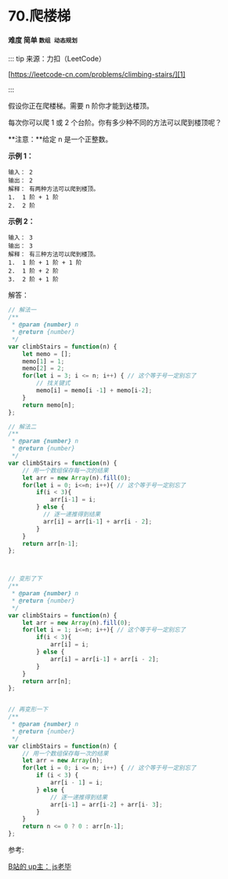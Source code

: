 # 70.爬楼梯
#### 难度 简单   `数组 动态规划`

::: tip
来源：力扣（LeetCode）

[https://leetcode-cn.com/problems/climbing-stairs/][1]

[1]:https://leetcode-cn.com/problems/climbing-stairs/
:::

假设你正在爬楼梯。需要 n 阶你才能到达楼顶。

每次你可以爬 1 或 2 个台阶。你有多少种不同的方法可以爬到楼顶呢？

**注意：**给定 n 是一个正整数。

**示例 1：**

```
输入： 2
输出： 2
解释： 有两种方法可以爬到楼顶。
1.  1 阶 + 1 阶
2.  2 阶
```

**示例 2：**  
```
输入： 3
输出： 3
解释： 有三种方法可以爬到楼顶。
1.  1 阶 + 1 阶 + 1 阶
2.  1 阶 + 2 阶
3.  2 阶 + 1 阶
```

解答：

``` js
// 解法一
/**
 * @param {number} n
 * @return {number}
 */
var climbStairs = function(n) {
    let memo = [];
    memo[1] = 1;
    memo[2] = 2;
    for(let i = 3; i <= n; i++) { // 这个等于号一定别忘了
        // 找关键式
        memo[i] = memo[i -1] + memo[i-2];
    }
    return memo[n];
};
```

``` js
// 解法二
/**
 * @param {number} n
 * @return {number}
 */
var climbStairs = function(n) {
    // 用一个数组保存每一次的结果
    let arr = new Array(n).fill(0);
    for(let i = 0; i<=n; i++){ // 这个等于号一定别忘了
        if(i < 3){
            arr[i-1] = i;
        } else {
          // 逐一递推得到结果
          arr[i] = arr[i-1] + arr[i - 2];
        }
    }
    return arr[n-1];
};



// 变形了下
/**
 * @param {number} n
 * @return {number}
 */
var climbStairs = function(n) {
    let arr = new Array(n).fill(0);
    for(let i = 1; i<=n; i++){ // 这个等于号一定别忘了
        if(i < 3){
            arr[i] = i;
        } else {
            arr[i] = arr[i-1] + arr[i - 2];
        }
    }
    return arr[n];
};


// 再变形一下
/**
 * @param {number} n
 * @return {number}
 */
var climbStairs = function(n) {
	// 用一个数组保存每一次的结果
    let arr = new Array(n);
    for(let i = 0; i <= n; i++) { // 这个等于号一定别忘了
    	if (i < 3) {
    		arr[i - 1] = i;
    	} else {
    		// 逐一递推得到结果
    		arr[i-1] = arr[i-2] + arr[i- 3];
    	}
    }
    return n <= 0 ? 0 : arr[n-1];
};
```

参考:

[B站的 up主： js老毕](https://www.bilibili.com/video/BV1SJ411n7bx?from=search&seid=15007987020635318263)
